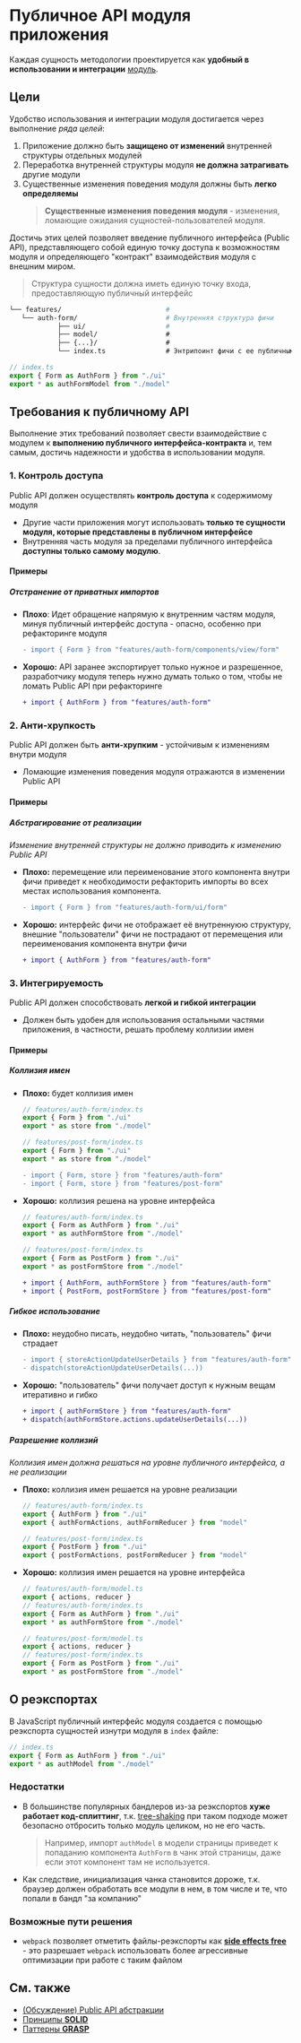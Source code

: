 [refs-glossary]: /docs/reference/glossary.md

[disc-src]: https://github.com/feature-sliced/wiki/discussions/41
[ext-solid]: https://ru.wikipedia.org/wiki/SOLID
[ext-grasp]: https://ru.wikipedia.org/wiki/GRASP

# Публичное API модуля приложения

Каждая сущность методологии проектируется как **удобный в использовании и интеграции** [модуль][refs-glossary].

## Цели

Удобство использования и интеграции модуля достигается через выполнение *ряда целей*:

1. Приложение должно быть **защищено от изменений** внутренней структуры отдельных модулей
1. Переработка внутренней структуры модуля **не должна затрагивать** другие модули
1. Существенные изменения поведения модуля должны быть **легко определяемы**
    > **Существенные изменения поведения модуля** - изменения, ломающие ожидания сущностей-пользователей модуля.

Достичь этих целей позволяет введение публичного интерфейса (Public API), представляющего собой единую точку доступа к возможностям модуля и определяющего "контракт" взаимодействия модуля с внешним миром.

> Структура сущности должна иметь единую точку входа, предоставляющую публичный интерфейс

```sh
└── features/                          # 
   └── auth-form/                      # Внутренняя структура фичи
            ├── ui/                    #
            ├── model/                 #
            ├── {...}/                 #
            └── index.ts               # Энтрипоинт фичи с ее публичным API
```

```js
// index.ts
export { Form as AuthForm } from "./ui"
export * as authFormModel from "./model"
```

## Требования к публичному API

Выполнение этих требований позволяет свести взаимодействие с модулем к **выполнению публичного интерфейса-контракта** и, тем самым, достичь надежности и удобства в использовании модуля.

### 1. Контроль доступа

Public API должен осуществлять **контроль доступа** к содержимому модуля

- Другие части приложения могут использовать **только те сущности модуля, которые представлены в публичном интерфейсе**
- Внутренняя часть модуля за пределами публичного интерфейса **доступны только самому модулю**.

#### Примеры

##### Отстранение от приватных импортов

- **Плохо**: Идет обращение напрямую к внутренним частям модуля, минуя публичный интерфейс доступа - опасно, особенно при рефакторинге модуля

    ```diff
    - import { Form } from "features/auth-form/components/view/form"
    ```

- **Хорошо:** API заранее экспортирует только нужное и разрешенное, разработчику модуля теперь нужно думать только о том, чтобы не ломать Public API при рефакторинге

    ```diff
    + import { AuthForm } from "features/auth-form"
    ```

### 2. Анти-хрупкость

Public API должен быть **анти-хрупким** - устойчивым к изменениям внутри модуля

- Ломающие изменения поведения модуля отражаются в изменении Public API

#### Примеры

##### Абстрагирование от реализации

*Изменение внутренней структуры не должно приводить к изменению Public API*

- **Плохо:** перемещение или переименование этого компонента внутри фичи приведет к необходимости рефакторить импорты во всех местах использования компонента.

    ```diff
    - import { Form } from "features/auth-form/ui/form"
    ```

- **Хорошо:** интерфейс фичи не отображает её внутреннуюю структуру, внешние "пользователи" фичи не пострадают от перемещения или переименования компонента внутри фичи

    ```diff
    + import { AuthForm } from "features/auth-form"
    ```

### 3. Интегрируемость

Public API должен способствовать **легкой и гибкой интеграции**

- Должен быть удобен для использования остальными частями приложения, в частности, решать проблему коллизии имен

#### Примеры

##### Коллизия имен

- **Плохо:** будет коллизия имен

    ```js
    // features/auth-form/index.ts
    export { Form } from "./ui"
    export * as store from "./model"
    
    // features/post-form/index.ts
    export { Form } from "./ui"
    export * as store from "./model"
    ```

    ```diff
    - import { Form, store } from "features/auth-form"
    - import { Form, store } from "features/post-form"
    ```

- **Хорошо:** коллизия решена на уровне интерфейса

    ```js
    // features/auth-form/index.ts
    export { Form as AuthForm } from "./ui"
    export * as authFormStore from "./model"
    
    // features/post-form/index.ts
    export { Form as PostForm } from "./ui"
    export * as postFormStore from "./model"
    ```

    ```diff
    + import { AuthForm, authFormStore } from "features/auth-form"
    + import { PostForm, postFormStore } from "features/post-form"
    ```

##### Гибкое использование

- **Плохо:** неудобно писать, неудобно читать, "пользователь" фичи страдает

    ```diff
    - import { storeActionUpdateUserDetails } from "features/auth-form"
    - dispatch(storeActionUpdateUserDetails(...))
    ```

- **Хорошо:** "пользователь" фичи получает доступ к нужным вещам итеративно и гибко

    ```diff
    + import { authFormStore } from "features/auth-form"
    + dispatch(authFormStore.actions.updateUserDetails(...))
    ```

##### Разрешение коллизий

*Коллизия имен должна решаться на уровне публичного интерфейса, а не реализации*

- **Плохо:** коллизия имен решается на уровне реализации

    ```js
    // features/auth-form/index.ts
    export { AuthForm } from "./ui"
    export { authFormActions, authFormReducer } from "model"
    
    // features/post-form/index.ts
    export { PostForm } from "./ui"
    export { postFormActions, postFormReducer } from "model"
    ```

- **Хорошо:** коллизия имен решается на уровне интерфейса

    ```js
    // features/auth-form/model.ts
    export { actions, reducer }
    // features/auth-form/index.ts
    export { Form as AuthForm } from "./ui"
    export * as authFormStore from "./model"
    
    // features/post-form/model.ts
    export { actions, reducer }
    // features/post-form/index.ts
    export { Form as PostForm } from "./ui"
    export * as postFormStore from "./model"
    ```

## О реэкспортах

В JavaScript публичный интерфейс модуля создается с помощью реэкспорта сущностей изнутри модуля в `index` файле:

```js
// index.ts
export { Form as AuthForm } from "./ui"
export * as authModel from "./model"
```

### Недостатки

- В большинстве популярных бандлеров из-за реэкспортов **хуже работает код-сплиттинг**, т.к. [tree-shaking](https://webpack.js.org/guides/tree-shaking/) при таком подходе может безопасно отбросить только модуль целиком, но не его часть.
   > Например, импорт `authModel` в модели страницы приведет к попаданию компонента `AuthForm` в чанк этой страницы, даже если этот компонент там не используется.

- Как следствие, инициализация чанка становится дороже, т.к. браузер должен обработать все модули в нем, в том числе и те, что попали в бандл "за компанию"

### Возможные пути решения

- `webpack` позволяет отметить файлы-реэкспорты как [**side effects free**](https://webpack.js.org/guides/tree-shaking/#mark-the-file-as-side-effect-free) - это разрешает `webpack` использовать более агрессивные оптимизации при работе с таким файлом

## См. также

- [(Обсуждение) Public API абстракции][disc-src]
- [Принципы **SOLID**][ext-solid]
- [Паттерны **GRASP**][ext-grasp]
